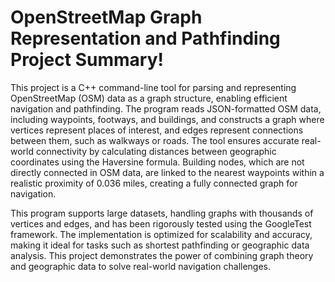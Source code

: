 # OpenStreetMap Graph Representation and Pathfinding Project Summary!

This project is a C++ command-line tool for parsing and representing OpenStreetMap (OSM) data as a graph structure, enabling efficient navigation and pathfinding. The program reads JSON-formatted OSM data, including waypoints, footways, and buildings, and constructs a graph where vertices represent places of interest, and edges represent connections between them, such as walkways or roads. The tool ensures accurate real-world connectivity by calculating distances between geographic coordinates using the Haversine formula. Building nodes, which are not directly connected in OSM data, are linked to the nearest waypoints within a realistic proximity of 0.036 miles, creating a fully connected graph for navigation.

This program supports large datasets, handling graphs with thousands of vertices and edges, and has been rigorously tested using the GoogleTest framework. The implementation is optimized for scalability and accuracy, making it ideal for tasks such as shortest pathfinding or geographic data analysis. This project demonstrates the power of combining graph theory and geographic data to solve real-world navigation challenges.
